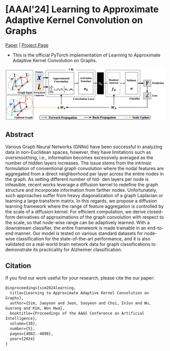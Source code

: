 # [AAAI'24] Learning to Approximate Adaptive Kernel Convolution on Graphs

[Paper](https://arxiv.org/abs/2401.11840) | [Project Page](https://jaeyoonssim.github.io/publications/aaai2024/aaai2024.github.io-main/index.html)

- This is the official PyTorch implementation of Learning to Approximate Adaptive Kernel Convolution on Graphs.

![overview](img/figure1.png)

## Abstract
Various Graph Neural Networks (GNNs) have been successful in analyzing data in non-Euclidean spaces, however, they have limitations such as oversmoothing, i.e., information becomes excessively averaged as the number of hidden layers increases. The issue stems from the intrinsic formulation of conventional graph convolution where the nodal features are aggregated from a direct neighborhood per layer across the entire nodes in the graph. As setting different number of hid- den layers per node is infeasible, recent works leverage a diffusion kernel to redefine the graph structure and incorporate information from farther nodes. Unfortunately, such approaches suffer from heavy diagonalization of a graph Laplacian or learning a large transform matrix. In this regards, we propose a diffusion learning framework where the range of feature aggregation is controlled by the scale of a diffusion kernel. For efficient computation, we derive closed-form derivatives of approximations of the graph convolution with respect to the scale, so that node-wise range can be adaptively learned. With a downstream classifier, the entire framework is made trainable in an end-to-end manner. Our model is tested on various standard datasets for node-wise classification for the state-of-the-art performance, and it is also validated on a real-world brain network data for graph classifications to demonstrate its practicality for Alzheimer classification.

## Citation
If you find our work useful for your research, please cite the our paper:
```
@inproceedings{sim2024learning,
  title={Learning to Approximate Adaptive Kernel Convolution on Graphs},
  author={Sim, Jaeyoon and Jeon, Sooyeon and Choi, InJun and Wu, Guorong and Kim, Won Hwa},
  booktitle={Proceedings of the AAAI Conference on Artificial Intelligence},
  volume={38},
  number={5},
  pages={4882--4890},
  year={2024}
}
```
